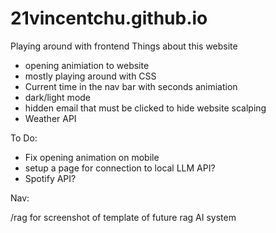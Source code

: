 # 21vincentchu.github.io
Playing around with frontend
Things about this website
- opening animiation to website
- mostly playing around with CSS
- Current time in the nav bar with seconds animiation
- dark/light mode
- hidden email that must be clicked to hide website scalping
- Weather API

To Do: 
- Fix opening animation on mobile
- setup a page for connection to local LLM API?
- Spotify API?

Nav:

/rag for screenshot of template of future rag AI system

